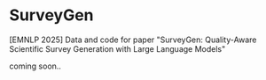 # SurveyGen
[EMNLP 2025] Data and code for paper "SurveyGen: Quality-Aware Scientific Survey Generation with Large Language Models"

coming soon..
